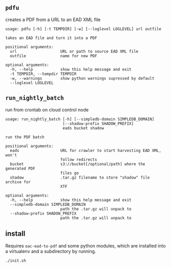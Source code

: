 ## `pdfu`

creates a PDF from a URL to an EAD XML file

```
usage: pdfu [-h] [-t TEMPDIR] [-w] [--loglevel LOGLEVEL] url outfile

takes an EAD file and turn it into a PDF

positional arguments:
  url                   URL or path to source EAD XML file
  outfile               name for new PDF

optional arguments:
  -h, --help            show this help message and exit
  -t TEMPDIR, --tempdir TEMPDIR
  -w, --warnings        show python warnings supressed by default
  --loglevel LOGLEVEL
```

## `run_nightly_batch`

run from crontab on cloud control node

```
usage: run_nightly_batch [-h] [--simpledb-domain SIMPLEDB_DOMAIN]
                         [--shadow-prefix SHADOW_PREFIX]
                         eads bucket shadow

run the PDF batch

positional arguments:
  eads                  URL for crawler to start harvesting EAD XML, won't
                        follow redirects
  bucket                s3://bucket[/optional/path] where the generated PDF
                        files go
  shadow                .tar.gz filename to store "shadow" file archive for
                        XTF

optional arguments:
  -h, --help            show this help message and exit
  --simpledb-domain SIMPLEDB_DOMAIN
                        path the .tar.gz will unpack to
  --shadow-prefix SHADOW_PREFIX
                        path the .tar.gz will unpack to
```

## install

Requires `oac-ead-to-pdf` and some python modules, which are installed into a virtualenv and a subdirectory by running.

```bash
./init.sh
```
